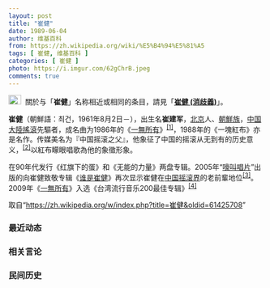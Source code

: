 ```yaml
---
layout: post
title: "崔健"
date: 1989-06-04
author: 维基百科
from: https://zh.wikipedia.org/wiki/%E5%B4%94%E5%81%A5
tags: [ 崔健, 维基百科 ]
categories: [ 崔健 ]
photo: https://i.imgur.com/62gChrB.jpeg
comments: true
---
```

<div class="mw-parser-output"><div role="note" class="hatnote navigation-not-searchable"><a href="/wiki/Wikipedia:%E6%B6%88%E6%AD%A7%E4%B9%89" title="Wikipedia:消歧义"><img alt="Disambig gray.svg" src="//upload.wikimedia.org/wikipedia/commons/thumb/5/5f/Disambig_gray.svg/25px-Disambig_gray.svg.png" decoding="async" width="25" height="19" srcset="//upload.wikimedia.org/wikipedia/commons/thumb/5/5f/Disambig_gray.svg/38px-Disambig_gray.svg.png 1.5x, //upload.wikimedia.org/wikipedia/commons/thumb/5/5f/Disambig_gray.svg/50px-Disambig_gray.svg.png 2x" data-file-width="220" data-file-height="168"></a>&nbsp;&nbsp;關於与「<b>崔健</b>」名称相近或相同的条目，請見「<b><a href="/wiki/%E5%B4%94%E5%81%A5_(%E6%B6%88%E6%AD%A7%E4%B9%89)" title="崔健 (消歧义)">崔健 (消歧義)</a></b>」。</div>

<p><b>崔健</b>（朝鮮語：최건，1961年8月2日<span class="useeditintro" title="Template:BLP editintro">－</span>），出生名<b>崔建军</b>，<a href="/wiki/%E5%8C%97%E4%BA%AC" class="mw-redirect" title="北京">北京</a>人、<a href="/wiki/%E6%9C%9D%E9%AE%AE%E6%97%8F" class="mw-redirect" title="朝鮮族">朝鮮族</a>，<a href="/wiki/%E4%B8%AD%E5%9B%BD%E6%91%87%E6%BB%9A%E4%B9%90" title="中国摇滚乐">中国大陸搖滾</a>先驅者，成名曲为1986年的《<a href="/wiki/%E4%B8%80%E6%97%A0%E6%89%80%E6%9C%89_(%E6%AD%8C%E6%9B%B2)" title="一无所有 (歌曲)">一無所有</a>》<sup id="cite_ref-1" class="reference"><a href="#cite_note-1">[1]</a></sup>，1988年的《一塊紅布》亦是名作。传媒美名为『中国摇滚之父』，他象征了中国的摇滚从无到有的历史意义，<sup id="cite_ref-wu2016_2-0" class="reference"><a href="#cite_note-wu2016-2">[2]</a></sup>以紅布矇眼唱歌為他的象徵形象。
</p><p>在90年代发行《红旗下的蛋》和《无能的力量》两盘专辑。2005年“<a href="/w/index.php?title=%E5%9A%8E%E5%8F%AB%E5%94%B1%E7%89%87&amp;action=edit&amp;redlink=1" class="new" title="嚎叫唱片（页面不存在）">嚎叫唱片</a>”出版的向崔健致敬专辑《<a href="/w/index.php?title=%E8%B0%81%E6%98%AF%E5%B4%94%E5%81%A5&amp;action=edit&amp;redlink=1" class="new" title="谁是崔健（页面不存在）">谁是崔健</a>》再次显示崔健在<a href="/wiki/%E4%B8%AD%E5%9B%BD%E6%91%87%E6%BB%9A" class="mw-redirect" title="中国摇滚">中国摇滚界</a>的老前輩地位<sup id="cite_ref-3" class="reference"><a href="#cite_note-3">[3]</a></sup>。2009年《<a href="/wiki/%E4%B8%80%E6%97%A0%E6%89%80%E6%9C%89_(%E6%AD%8C%E6%9B%B2)" title="一无所有 (歌曲)">一無所有</a>》入选《台湾流行音乐200最佳专辑》<sup id="cite_ref-4" class="reference"><a href="#cite_note-4">[4]</a></sup>
</p>
</div><noscript><img src="//zh.wikipedia.org/wiki/Special:CentralAutoLogin/start?type=1x1" alt="" title="" width="1" height="1" style="border: none; position: absolute;"></noscript>
<div class="printfooter">取自“<a dir="ltr" href="https://zh.wikipedia.org/w/index.php?title=崔健&amp;oldid=61425708">https://zh.wikipedia.org/w/index.php?title=崔健&amp;oldid=61425708</a>”</div><div id="recent-news"><h3>最近动态</h3><ul></ul></div><div id="open-opinion"><h3>相关言论</h3><ul></ul></div><div id="mjls-record"><h3>民间历史</h3><ul></ul></div>
